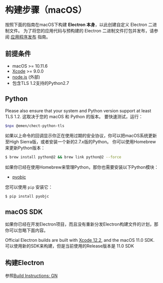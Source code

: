 # 构建步骤（macOS）

按照下面的指南在macOS下构建 **Electron 本身**，以此创建自定义 Electron 二进制文件。 为了将您的应用代码与预构建的 Electron 二进制文件打包并发布，请参阅 [应用程序发布][application-distribution] 指南。

## 前提条件

* macOS >= 10.11.6
* [Xcode](https://developer.apple.com/technologies/tools/) >= 9.0.0
* [node.js](https://nodejs.org) (外部)
* 包含TLS 1.2支持的Python2.7

## Python

Please also ensure that your system and Python version support at least TLS 1.2. 这取决于您的 macOS 和 Python 的版本。 要快速测试，运行：

```sh
$npx @emen/chect-python-tls
```

如果以上命令的回调显示你正在使用过期的安全协议，你可以把macOS系统更新至High Sierra版，或者安装一个新的2.7.x版的Python。 你可以使用Homebrew来更新Python版本：

```sh
$ brew install python@2 && brew link python@2 --force
```

如果你已经在使用Homebrew来管理Python，那你也需要安装以下Python模块：

* [pyobjc](https://pypi.org/project/pyobjc/#description)

您可以使用 `pip` 安装它：

```sh
$ pip install pyobjc
```

## macOS SDK

如果你已经在开发Electron项目，而且没有重新分发Electron构建文件的计划，那你可以忽略下面内容。

Official Electron builds are built with [Xcode 12.2](https://download.developer.apple.com/Developer_Tools/Xcode_12.2/Xcode_12.2.xip), and the macOS 11.0 SDK. 可以使用新的SDK来构建，但是当前使用的Release版本是 11.0 SDK

## 构建Electron

参照[Build Instructions: GN](build-instructions-gn.md)

[application-distribution]: ../tutorial/application-distribution.md
